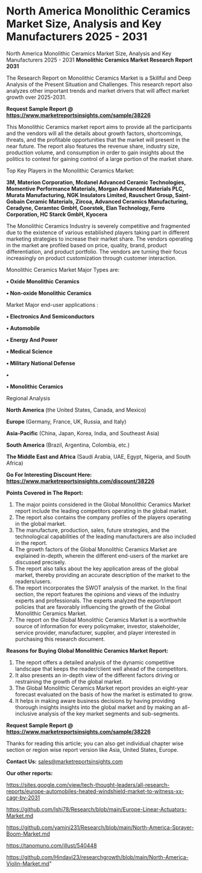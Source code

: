 # North America Monolithic Ceramics Market Size, Analysis and Key Manufacturers 2025 - 2031
 North America Monolithic Ceramics Market Size, Analysis and Key Manufacturers 2025 - 2031
<strong>Monolithic Ceramics Market Research Report 2031</strong>

The Research Report on Monolithic Ceramics Market is a Skillful and Deep Analysis of the Present Situation and Challenges. This research report also analyzes other important trends and market drivers that will affect market growth over 2025-2031.

<strong>Request Sample Report @ <a href=https://www.marketreportsinsights.com/sample/38226>https://www.marketreportsinsights.com/sample/38226</a></strong>

This Monolithic Ceramics market report aims to provide all the participants and the vendors will all the details about growth factors, shortcomings, threats, and the profitable opportunities that the market will present in the near future. The report also features the revenue share, industry size, production volume, and consumption in order to gain insights about the politics to contest for gaining control of a large portion of the market share.

Top Key Players in the Monolithic Ceramics Market:

<strong>3M, Materion Corporation, Mcdanel Advanced Ceramic Technologies, Momentive Performance Materials, Morgan Advanced Materials PLC, Murata Manufacturing, NGK Insulators Limited, Rauschert Group, Saint-Gobain Ceramic Materials, Zircoa, Advanced Ceramics Manufacturing, Ceradyne, Ceramtec GmbH, Coorstek, Elan Technology, Ferro Corporation, HC Starck GmbH, Kyocera</strong>

The Monolithic Ceramics Industry is severely competitive and fragmented due to the existence of various established players taking part in different marketing strategies to increase their market share. The vendors operating in the market are profiled based on price, quality, brand, product differentiation, and product portfolio. The vendors are turning their focus increasingly on product customization through customer interaction.

Monolithic Ceramics Market Major Types are:

<strong>•  Oxide Monolithic Ceramics

•  Non-oxide Monolithic Ceramics</strong>

Market Major end-user applications :

<strong>•  Electronics And Semiconductors

•  Automobile

•  Energy And Power

•  Medical Science

•  Military National Defense

•  

•  Monolithic Ceramics</strong>

Regional Analysis

</u><strong><b>North America</b></strong> (the United States, Canada, and Mexico)

<strong><b>Europe </b></strong>(Germany, France, UK, Russia, and Italy)

<strong><b>Asia-Pacific</b></strong> (China, Japan, Korea, India, and Southeast Asia)

<strong><b>South America</b></strong> (Brazil, Argentina, Colombia, etc.)

<strong><b>The Middle East and Africa</b></strong> (Saudi Arabia, UAE, Egypt, Nigeria, and South Africa)

<strong>Go For Interesting Discount Here: <a href=https://www.marketreportsinsights.com/discount/38226>https://www.marketreportsinsights.com/discount/38226</a></strong>

<strong>Points Covered in The Report:</strong>
<ol>
  <li>The major points considered in the Global Monolithic Ceramics Market report include the leading competitors operating in the global market.</li>
  <li>The report also contains the company profiles of the players operating in the global market.</li>
  <li>The manufacture, production, sales, future strategies, and the technological capabilities of the leading manufacturers are also included in the report.</li>
  <li>The growth factors of the Global Monolithic Ceramics Market are explained in-depth, wherein the different end-users of the market are discussed precisely.</li>
  <li>The report also talks about the key application areas of the global market, thereby providing an accurate description of the market to the readers/users.</li>
  <li>The report incorporates the SWOT analysis of the market. In the final section, the report features the opinions and views of the industry experts and professionals. The experts analyzed the export/import policies that are favorably influencing the growth of the Global Monolithic Ceramics Market.</li>
  <li>The report on the Global Monolithic Ceramics Market is a worthwhile source of information for every policymaker, investor, stakeholder, service provider, manufacturer, supplier, and player interested in purchasing this research document.</li>
</ol>
<strong>Reasons for Buying Global Monolithic Ceramics Market Report:</strong>

<ol>
  <li>The report offers a detailed analysis of the dynamic competitive landscape that keeps the reader/client well ahead of the competitors.</li>
  <li>It also presents an in-depth view of the different factors driving or restraining the growth of the global market.</li>
  <li>The Global Monolithic Ceramics Market report provides an eight-year forecast evaluated on the basis of how the market is estimated to grow.</li>
  <li>It helps in making aware business decisions by having providing thorough insights insights into the global market and by making an all-inclusive analysis of the key market segments and sub-segments.</li>
</ol>
<strong>Request Sample Report @ <a href=https://www.marketreportsinsights.com/sample/38226>https://www.marketreportsinsights.com/sample/38226</a></strong>


Thanks for reading this article; you can also get individual chapter wise section or region wise report version like Asia, United States, Europe.

<strong>Contact Us:</strong>
sales@marketreportsinsights.com

<strong>Our other reports:</strong>

<a href=https://sites.google.com/view/tech-thought-leaders/all-research-reports/europe-automobiles-heated-windshield-market-to-witness-xx-cagr-by-2031>https://sites.google.com/view/tech-thought-leaders/all-research-reports/europe-automobiles-heated-windshield-market-to-witness-xx-cagr-by-2031</a>

<a href=https://github.com/Ishi78/Research/blob/main/Europe-Linear-Actuators-Market.md>https://github.com/Ishi78/Research/blob/main/Europe-Linear-Actuators-Market.md</a>

<a href=https://github.com/yamini231/Research/blob/main/North-America-Sprayer-Boom-Market.md>https://github.com/yamini231/Research/blob/main/North-America-Sprayer-Boom-Market.md</a>

<a href=https://tanomuno.com/illust/540448>https://tanomuno.com/illust/540448</a>

<a href=https://github.com/Hindavi23/researchgrowth/blob/main/North-America-Violin-Market.md>https://github.com/Hindavi23/researchgrowth/blob/main/North-America-Violin-Market.md</a>"
